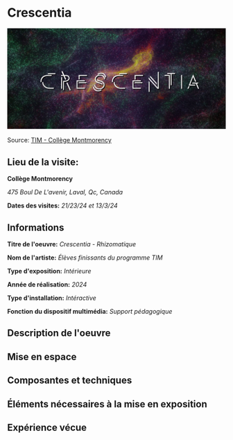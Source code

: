 # Crescentia

<img src="medias/crescentia.PNG" alt="Crescentia" style="width:600px;">

Source: [TIM - Collège Montmorency](https://tim-montmorency.com/2024/)

## Lieu de la visite:  
**Collège Montmorency**

*475 Boul De L'avenir, Laval, Qc, Canada*

**Dates des visites:** *21/23/24 et 13/3/24*

## Informations

**Titre de l'oeuvre:** *Crescentia - Rhizomatique*

**Nom de l'artiste:** *Élèves finissants du programme TIM*

**Type d'exposition:** *Intérieure*

**Année de réalisation:** *2024*

**Type d'installation:** *Intéractive*

**Fonction du dispositif multimédia:** *Support pédagogique*

## Description de l'oeuvre

## Mise en espace

## Composantes et techniques

## Éléments nécessaires à la mise en exposition

## Expérience vécue
